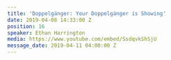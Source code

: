 ```yaml
---
title: 'Doppelgänger: Your Doppelgänger is Showing'
date: 2019-04-08 14:33:00 Z
position: 16
speaker: Ethan Harrington
media: https://www.youtube.com/embed/SsdqvkShSjU
message_date: 2019-04-11 04:00:00 Z
---
```


